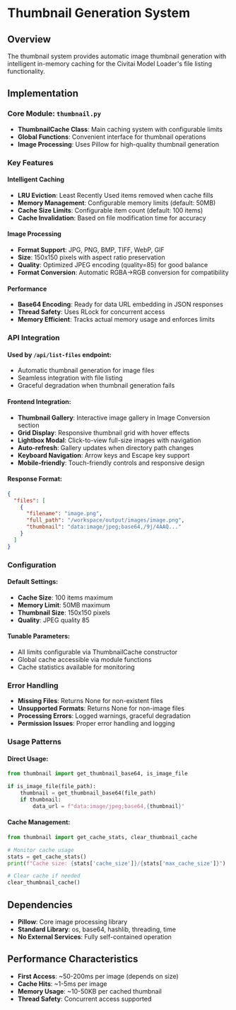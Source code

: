 # Thumbnail Generation System

## Overview

The thumbnail system provides automatic image thumbnail generation with intelligent in-memory caching for the Civitai Model Loader's file listing functionality.

## Implementation

### Core Module: `thumbnail.py`

- **ThumbnailCache Class**: Main caching system with configurable limits
- **Global Functions**: Convenient interface for thumbnail operations
- **Image Processing**: Uses Pillow for high-quality thumbnail generation

### Key Features

#### Intelligent Caching

- **LRU Eviction**: Least Recently Used items removed when cache fills
- **Memory Management**: Configurable memory limits (default: 50MB)
- **Cache Size Limits**: Configurable item count (default: 100 items)
- **Cache Invalidation**: Based on file modification time for accuracy

#### Image Processing

- **Format Support**: JPG, PNG, BMP, TIFF, WebP, GIF
- **Size**: 150x150 pixels with aspect ratio preservation
- **Quality**: Optimized JPEG encoding (quality=85) for good balance
- **Format Conversion**: Automatic RGBA→RGB conversion for compatibility

#### Performance

- **Base64 Encoding**: Ready for data URL embedding in JSON responses
- **Thread Safety**: Uses RLock for concurrent access
- **Memory Efficient**: Tracks actual memory usage and enforces limits

### API Integration

#### Used by `/api/list-files` endpoint:

- Automatic thumbnail generation for image files
- Seamless integration with file listing
- Graceful degradation when thumbnail generation fails

#### Frontend Integration:

- **Thumbnail Gallery**: Interactive image gallery in Image Conversion section
- **Grid Display**: Responsive thumbnail grid with hover effects
- **Lightbox Modal**: Click-to-view full-size images with navigation
- **Auto-refresh**: Gallery updates when directory path changes
- **Keyboard Navigation**: Arrow keys and Escape key support
- **Mobile-friendly**: Touch-friendly controls and responsive design

#### Response Format:

```json
{
  "files": [
    {
      "filename": "image.png",
      "full_path": "/workspace/output/images/image.png",
      "thumbnail": "data:image/jpeg;base64,/9j/4AAQ..."
    }
  ]
}
```

### Configuration

#### Default Settings:

- **Cache Size**: 100 items maximum
- **Memory Limit**: 50MB maximum
- **Thumbnail Size**: 150x150 pixels
- **Quality**: JPEG quality 85

#### Tunable Parameters:

- All limits configurable via ThumbnailCache constructor
- Global cache accessible via module functions
- Cache statistics available for monitoring

### Error Handling

- **Missing Files**: Returns None for non-existent files
- **Unsupported Formats**: Returns None for non-image files
- **Processing Errors**: Logged warnings, graceful degradation
- **Permission Issues**: Proper error handling and logging

### Usage Patterns

#### Direct Usage:

```python
from thumbnail import get_thumbnail_base64, is_image_file

if is_image_file(file_path):
    thumbnail = get_thumbnail_base64(file_path)
    if thumbnail:
        data_url = f"data:image/jpeg;base64,{thumbnail}"
```

#### Cache Management:

```python
from thumbnail import get_cache_stats, clear_thumbnail_cache

# Monitor cache usage
stats = get_cache_stats()
print(f"Cache size: {stats['cache_size']}/{stats['max_cache_size']}")

# Clear cache if needed
clear_thumbnail_cache()
```

## Dependencies

- **Pillow**: Core image processing library
- **Standard Library**: os, base64, hashlib, threading, time
- **No External Services**: Fully self-contained operation

## Performance Characteristics

- **First Access**: ~50-200ms per image (depends on size)
- **Cache Hits**: ~1-5ms per image
- **Memory Usage**: ~10-50KB per cached thumbnail
- **Thread Safety**: Concurrent access supported
